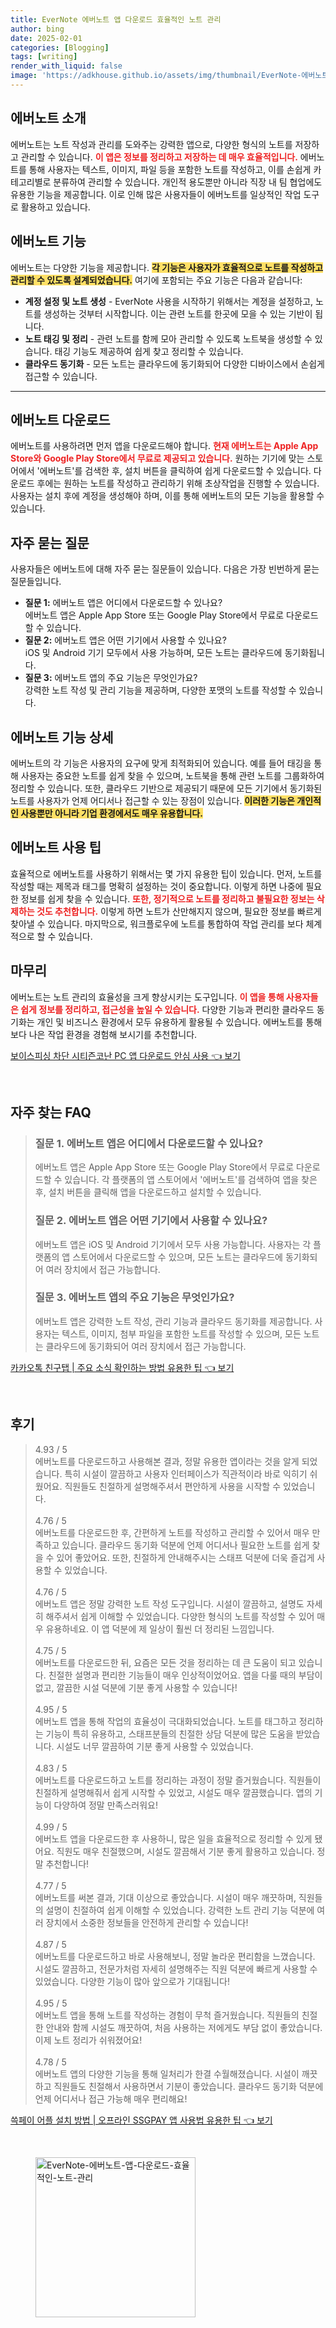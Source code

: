 ```yaml
---
title: EverNote 에버노트 앱 다운로드 효율적인 노트 관리
author: bing
date: 2025-02-01
categories: [Blogging]
tags: [writing]
render_with_liquid: false
image: 'https://adkhouse.github.io/assets/img/thumbnail/EverNote-에버노트-앱-다운로드-효율적인-노트-관리.webp'
---
```



<h2 id='에버노트_소개'>에버노트 소개</h2>

<p>에버노트는 노트 작성과 관리를 도와주는 강력한 앱으로, 다양한 형식의 노트를 저장하고 관리할 수 있습니다. <b><span style="color: #ee2323;">이 앱은 정보를 정리하고 저장하는 데 매우 효율적입니다.</span></b> 에버노트를 통해 사용자는 텍스트, 이미지, 파일 등을 포함한 노트를 작성하고, 이를 손쉽게 카테고리별로 분류하여 관리할 수 있습니다. 개인적 용도뿐만 아니라 직장 내 팀 협업에도 유용한 기능을 제공합니다. 이로 인해 많은 사용자들이 에버노트를 일상적인 작업 도구로 활용하고 있습니다.</p>

<h2 id='에버노트_기능'>에버노트 기능</h2>

<p>에버노트는 다양한 기능을 제공합니다. <b><span style="background-color: #ffe066;">각 기능은 사용자가 효율적으로 노트를 작성하고 관리할 수 있도록 설계되었습니다.</span></b> 여기에 포함되는 주요 기능은 다음과 같습니다:</p>

<ul>
    <li><b>계정 설정 및 노트 생성</b> - EverNote 사용을 시작하기 위해서는 계정을 설정하고, 노트를 생성하는 것부터 시작합니다. 이는 관련 노트를 한곳에 모을 수 있는 기반이 됩니다.</li>
    <li><b>노트 태깅 및 정리</b> - 관련 노트를 함께 모아 관리할 수 있도록 노트북을 생성할 수 있습니다. 태깅 기능도 제공하여 쉽게 찾고 정리할 수 있습니다.</li>
    <li><b>클라우드 동기화</b> - 모든 노트는 클라우드에 동기화되어 다양한 디바이스에서 손쉽게 접근할 수 있습니다.</li>
</ul>

<hr />

<h2 id='에버노트_다운로드'>에버노트 다운로드</h2>

<p>에버노트를 사용하려면 먼저 앱을 다운로드해야 합니다. <b><span style="color: #ee2323;">현재 에버노트는 Apple App Store와 Google Play Store에서 무료로 제공되고 있습니다.</span></b> 원하는 기기에 맞는 스토어에서 '에버노트'를 검색한 후, 설치 버튼을 클릭하여 쉽게 다운로드할 수 있습니다. 다운로드 후에는 원하는 노트를 작성하고 관리하기 위해 초상작업을 진행할 수 있습니다. 사용자는 설치 후에 계정을 생성해야 하며, 이를 통해 에버노트의 모든 기능을 활용할 수 있습니다.</p>

<h2 id='자주_묻는_질문'>자주 묻는 질문</h2>

<p>사용자들은 에버노트에 대해 자주 묻는 질문들이 있습니다. 다음은 가장 빈번하게 묻는 질문들입니다.</p>

<ul>
    <li><b>질문 1:</b> 에버노트 앱은 어디에서 다운로드할 수 있나요?<br>에버노트 앱은 Apple App Store 또는 Google Play Store에서 무료로 다운로드할 수 있습니다.</li>
    <li><b>질문 2:</b> 에버노트 앱은 어떤 기기에서 사용할 수 있나요?<br>iOS 및 Android 기기 모두에서 사용 가능하며, 모든 노트는 클라우드에 동기화됩니다.</li>
    <li><b>질문 3:</b> 에버노트 앱의 주요 기능은 무엇인가요?<br>강력한 노트 작성 및 관리 기능을 제공하며, 다양한 포맷의 노트를 작성할 수 있습니다.</li>
</ul>

<h2 id='에버노트_기능_상세'>에버노트 기능 상세</h2>

<p>에버노트의 각 기능은 사용자의 요구에 맞게 최적화되어 있습니다. 예를 들어 태깅을 통해 사용자는 중요한 노트를 쉽게 찾을 수 있으며, 노트북을 통해 관련 노트를 그룹화하여 정리할 수 있습니다. 또한, 클라우드 기반으로 제공되기 때문에 모든 기기에서 동기화된 노트를 사용자가 언제 어디서나 접근할 수 있는 장점이 있습니다. <b><span style="background-color: #ffe066;">이러한 기능은 개인적인 사용뿐만 아니라 기업 환경에서도 매우 유용합니다.</span></b></p>

<h2 id='에버노트_사용_팁'>에버노트 사용 팁</h2>

<p>효율적으로 에버노트를 사용하기 위해서는 몇 가지 유용한 팁이 있습니다. 먼저, 노트를 작성할 때는 제목과 태그를 명확히 설정하는 것이 중요합니다. 이렇게 하면 나중에 필요한 정보를 쉽게 찾을 수 있습니다. <b><span style="color: #ee2323;">또한, 정기적으로 노트를 정리하고 불필요한 정보는 삭제하는 것도 추천합니다.</span></b> 이렇게 하면 노트가 산만해지지 않으며, 필요한 정보를 빠르게 찾아낼 수 있습니다. 마지막으로, 워크플로우에 노트를 통합하여 작업 관리를 보다 체계적으로 할 수 있습니다.</p>

<h2 id='마무리'>마무리</h2>

<p>에버노트는 노트 관리의 효율성을 크게 향상시키는 도구입니다. <b><span style="color: #ee2323;">이 앱을 통해 사용자들은 쉽게 정보를 정리하고, 접근성을 높일 수 있습니다.</span></b> 다양한 기능과 편리한 클라우드 동기화는 개인 및 비즈니스 환경에서 모두 유용하게 활용될 수 있습니다. 에버노트를 통해 보다 나은 작업 환경을 경험해 보시기를 추천합니다.</p>


<p><a class="click-button" title="보이스피싱 차단 시티즌코난 PC 앱 다운로드 안심 사용" href="https://adkhouse.github.io/posts/%EB%B3%B4%EC%9D%B4%EC%8A%A4%ED%94%BC%EC%8B%B1-%EC%B0%A8%EB%8B%A8-%EC%8B%9C%ED%8B%B0%EC%A6%8C%EC%BD%94%EB%82%9C-PC-%EC%95%B1-%EB%8B%A4%EC%9A%B4%EB%A1%9C%EB%93%9C-%EC%95%88%EC%8B%AC-%EC%82%AC%EC%9A%A9/" rel="dofollow">보이스피싱 차단 시티즌코난 PC 앱 다운로드 안심 사용 👈 보기</a></p><br>
<h2 id='자주_찾는_FAQ'>자주 찾는 FAQ</h2>
<div itemscope="" itemtype="https://schema.org/FAQPage"> 
<blockquote> 
<div itemscope="" itemprop="mainEntity" itemtype="https://schema.org/Question"> 
<h3 itemprop="name">질문 1. 에버노트 앱은 어디에서 다운로드할 수 있나요?</h3> 
<div itemscope="" itemprop="acceptedAnswer" itemtype="https://schema.org/Answer"> 
<span itemprop="text"> 
<p>에버노트 앱은 Apple App Store 또는 Google Play Store에서 무료로 다운로드할 수 있습니다. 각 플랫폼의 앱 스토어에서 '에버노트'를 검색하여 앱을 찾은 후, 설치 버튼을 클릭해 앱을 다운로드하고 설치할 수 있습니다.</p> 
</span> 
</div> 
</div> 

<div itemscope="" itemprop="mainEntity" itemtype="https://schema.org/Question"> 
<h3 itemprop="name">질문 2. 에버노트 앱은 어떤 기기에서 사용할 수 있나요?</h3> 
<div itemscope="" itemprop="acceptedAnswer" itemtype="https://schema.org/Answer"> 
<span itemprop="text"> 
<p>에버노트 앱은 iOS 및 Android 기기에서 모두 사용 가능합니다. 사용자는 각 플랫폼의 앱 스토어에서 다운로드할 수 있으며, 모든 노트는 클라우드에 동기화되어 여러 장치에서 접근 가능합니다.</p> 
</span> 
</div> 
</div> 

<div itemscope="" itemprop="mainEntity" itemtype="https://schema.org/Question"> 
<h3 itemprop="name">질문 3. 에버노트 앱의 주요 기능은 무엇인가요?</h3> 
<div itemscope="" itemprop="acceptedAnswer" itemtype="https://schema.org/Answer"> 
<span itemprop="text"> 
<p>에버노트 앱은 강력한 노트 작성, 관리 기능과 클라우드 동기화를 제공합니다. 사용자는 텍스트, 이미지, 첨부 파일을 포함한 노트를 작성할 수 있으며, 모든 노트는 클라우드에 동기화되어 여러 장치에서 접근 가능합니다.</p> 
</span> 
</div> 
</div> 
</blockquote> 
</div>
<p><a class="click-button" title="카카오톡 친구탭 | 주요 소식 확인하는 방법 유용한 팁" href="https://adkhouse.github.io/posts/%EC%B9%B4%EC%B9%B4%EC%98%A4%ED%86%A1-%EC%B9%9C%EA%B5%AC%ED%83%AD-%EC%A3%BC%EC%9A%94-%EC%86%8C%EC%8B%9D-%ED%99%95%EC%9D%B8%ED%95%98%EB%8A%94-%EB%B0%A9%EB%B2%95-%EC%9C%A0%EC%9A%A9%ED%95%9C-%ED%8C%81/" rel="dofollow">카카오톡 친구탭 | 주요 소식 확인하는 방법 유용한 팁 👈 보기</a></p><br>
<h2 id='후기'>후기</h2>
<div itemscope itemtype="https://schema.org/Product">
  <blockquote>
  <div itemprop="review" itemscope itemtype="https://schema.org/Review">
      <div itemprop="reviewRating" itemscope itemtype="https://schema.org/Rating"> <span itemprop="ratingValue">4.93</span> / <span itemprop="bestRating">5</span> </div>
      <span itemprop="reviewBody">에버노트를 다운로드하고 사용해본 결과, 정말 유용한 앱이라는 것을 알게 되었습니다. 특히 시설이 깔끔하고 사용자 인터페이스가 직관적이라 바로 익히기 쉬웠어요. 직원들도 친절하게 설명해주셔서 편안하게 사용을 시작할 수 있었습니다.</span>
  </div>
  <br>
  <div itemprop="review" itemscope itemtype="https://schema.org/Review">
      <div itemprop="reviewRating" itemscope itemtype="https://schema.org/Rating"> <span itemprop="ratingValue">4.76</span> / <span itemprop="bestRating">5</span> </div>
      <span itemprop="reviewBody">에버노트를 다운로드한 후, 간편하게 노트를 작성하고 관리할 수 있어서 매우 만족하고 있습니다. 클라우드 동기화 덕분에 언제 어디서나 필요한 노트를 쉽게 찾을 수 있어 좋았어요. 또한, 친절하게 안내해주시는 스태프 덕분에 더욱 즐겁게 사용할 수 있었습니다.</span>
  </div>
  <br>
  <div itemprop="review" itemscope itemtype="https://schema.org/Review">
      <div itemprop="reviewRating" itemscope itemtype="https://schema.org/Rating"> <span itemprop="ratingValue">4.76</span> / <span itemprop="bestRating">5</span> </div>
      <span itemprop="reviewBody">에버노트 앱은 정말 강력한 노트 작성 도구입니다. 시설이 깔끔하고, 설명도 자세히 해주셔서 쉽게 이해할 수 있었습니다. 다양한 형식의 노트를 작성할 수 있어 매우 유용하네요. 이 앱 덕분에 제 일상이 훨씬 더 정리된 느낌입니다.</span>
  </div>
  <br>
  <div itemprop="review" itemscope itemtype="https://schema.org/Review">
      <div itemprop="reviewRating" itemscope itemtype="https://schema.org/Rating"> <span itemprop="ratingValue">4.75</span> / <span itemprop="bestRating">5</span> </div>
      <span itemprop="reviewBody">에버노트를 다운로드한 뒤, 요즘은 모든 것을 정리하는 데 큰 도움이 되고 있습니다. 친절한 설명과 편리한 기능들이 매우 인상적이었어요. 앱을 다룰 때의 부담이 없고, 깔끔한 시설 덕분에 기분 좋게 사용할 수 있습니다!</span>
  </div>
  <br>
  <div itemprop="review" itemscope itemtype="https://schema.org/Review">
      <div itemprop="reviewRating" itemscope itemtype="https://schema.org/Rating"> <span itemprop="ratingValue">4.95</span> / <span itemprop="bestRating">5</span> </div>
      <span itemprop="reviewBody">에버노트 앱을 통해 작업의 효율성이 극대화되었습니다. 노트를 태그하고 정리하는 기능이 특히 유용하고, 스태프분들의 친절한 상담 덕분에 많은 도움을 받았습니다. 시설도 너무 깔끔하여 기분 좋게 사용할 수 있었습니다.</span>
  </div>
  <br>
  <div itemprop="review" itemscope itemtype="https://schema.org/Review">
      <div itemprop="reviewRating" itemscope itemtype="https://schema.org/Rating"> <span itemprop="ratingValue">4.83</span> / <span itemprop="bestRating">5</span> </div>
      <span itemprop="reviewBody">에버노트를 다운로드하고 노트를 정리하는 과정이 정말 즐거웠습니다. 직원들이 친절하게 설명해줘서 쉽게 시작할 수 있었고, 시설도 매우 깔끔했습니다. 앱의 기능이 다양하여 정말 만족스러워요!</span>
  </div>
  <br>
  <div itemprop="review" itemscope itemtype="https://schema.org/Review">
      <div itemprop="reviewRating" itemscope itemtype="https://schema.org/Rating"> <span itemprop="ratingValue">4.99</span> / <span itemprop="bestRating">5</span> </div>
      <span itemprop="reviewBody">에버노트 앱을 다운로드한 후 사용하니, 많은 일을 효율적으로 정리할 수 있게 됐어요. 직원도 매우 친절했으며, 시설도 깔끔해서 기분 좋게 활용하고 있습니다. 정말 추천합니다!</span>
  </div>
  <br>
  <div itemprop="review" itemscope itemtype="https://schema.org/Review">
      <div itemprop="reviewRating" itemscope itemtype="https://schema.org/Rating"> <span itemprop="ratingValue">4.77</span> / <span itemprop="bestRating">5</span> </div>
      <span itemprop="reviewBody">에버노트를 써본 결과, 기대 이상으로 좋았습니다. 시설이 매우 깨끗하며, 직원들의 설명이 친절하여 쉽게 이해할 수 있었습니다. 강력한 노트 관리 기능 덕분에 여러 장치에서 소중한 정보들을 안전하게 관리할 수 있습니다!</span>
  </div>
  <br>
  <div itemprop="review" itemscope itemtype="https://schema.org/Review">
      <div itemprop="reviewRating" itemscope itemtype="https://schema.org/Rating"> <span itemprop="ratingValue">4.87</span> / <span itemprop="bestRating">5</span> </div>
      <span itemprop="reviewBody">에버노트를 다운로드하고 바로 사용해보니, 정말 놀라운 편리함을 느꼈습니다. 시설도 깔끔하고, 전문가처럼 자세히 설명해주는 직원 덕분에 빠르게 사용할 수 있었습니다. 다양한 기능이 많아 앞으로가 기대됩니다!</span>
  </div>
  <br>
  <div itemprop="review" itemscope itemtype="https://schema.org/Review">
      <div itemprop="reviewRating" itemscope itemtype="https://schema.org/Rating"> <span itemprop="ratingValue">4.95</span> / <span itemprop="bestRating">5</span> </div>
      <span itemprop="reviewBody">에버노트 앱을 통해 노트를 작성하는 경험이 무척 즐거웠습니다. 직원들의 친절한 안내와 함께 시설도 깨끗하여, 처음 사용하는 저에게도 부담 없이 좋았습니다. 이제 노트 정리가 쉬워졌어요!</span>
  </div>
  <br>
  <div itemprop="review" itemscope itemtype="https://schema.org/Review">
      <div itemprop="reviewRating" itemscope itemtype="https://schema.org/Rating"> <span itemprop="ratingValue">4.78</span> / <span itemprop="bestRating">5</span> </div>
      <span itemprop="reviewBody">에버노트 앱의 다양한 기능을 통해 일처리가 한결 수월해졌습니다. 시설이 깨끗하고 직원들도 친절해서 사용하면서 기분이 좋았습니다. 클라우드 동기화 덕분에 언제 어디서나 접근 가능해 매우 편리해요!</span>
  </div>
  </blockquote>
</div>
<p><a class="click-button" title="쓱페이 어플 설치 방법 | 오프라인 SSGPAY 앱 사용법 유용한 팁" href="https://adkhouse.github.io/posts/%EC%93%B1%ED%8E%98%EC%9D%B4-%EC%96%B4%ED%94%8C-%EC%84%A4%EC%B9%98-%EB%B0%A9%EB%B2%95-%EC%98%A4%ED%94%84%EB%9D%BC%EC%9D%B8-SSGPAY-%EC%95%B1-%EC%82%AC%EC%9A%A9%EB%B2%95-%EC%9C%A0%EC%9A%A9%ED%95%9C-%ED%8C%81/" rel="dofollow">쓱페이 어플 설치 방법 | 오프라인 SSGPAY 앱 사용법 유용한 팁 👈 보기</a></p><br>
<figure class="image"><img src="https://adkhouse.github.io/assets/img/thumbnail/EverNote-에버노트-앱-다운로드-효율적인-노트-관리.webp" alt="EverNote-에버노트-앱-다운로드-효율적인-노트-관리" width="256" height="256"></figure>